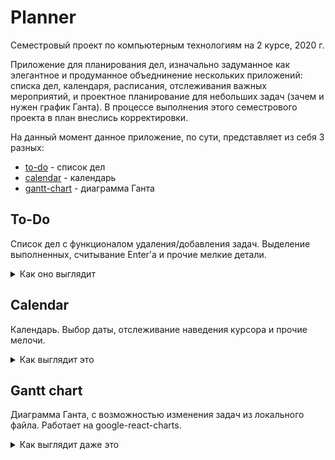 # Planner
Семестровый проект по компьютерным технологиям на 2 курсе, 2020 г.

Приложение для планирования дел, изначально задуманное как элегантное и продуманное объеднинение нескольких приложений: списка дел, календаря, расписания, отслеживания важных мероприятий, и проектное планирование для небольших задач (зачем и нужен график Ганта). В процессе выполнения этого семестрового проекта в план внеслись корректировки.  

На данный момент данное приложение, по сути, представляет из себя 3 разных:  
- [to-do](https://github.com/r-vvch/Planner/tree/master/to-do ) - список дел  
- [calendar](https://github.com/r-vvch/Planner/tree/master/calendar ) - календарь  
- [gantt-chart](https://github.com/r-vvch/Planner/tree/master/gantt-chart ) - диаграмма Ганта

## To-Do
Список дел с функционалом удаления/добавления задач. Выделение выполненных, считывание Enter'а и прочие мелкие детали.  

<details>
  <summary>Как оно выглядит</summary>
  <img src="https://github.com/r-vvch/Planner/blob/master/pictures/%D0%A1%D0%BF%D0%B8%D1%81%D0%BE%D0%BA_%D0%B4%D0%B5%D0%BB.png">
</details>

## Calendar
Календарь. Выбор даты, отслеживание наведения курсора и прочие мелочи.

<details>
  <summary>Как выглядит это</summary>
  <img src="https://github.com/r-vvch/Planner/blob/master/pictures/%D0%9A%D0%B0%D0%BB%D0%B5%D0%BD%D0%B4%D0%B0%D1%80%D1%8C.png">
</details>

## Gantt chart
Диаграмма Ганта, с возможностью изменения задач из локального файла. Работает на google-react-charts.

<details>
  <summary>Как выглядит даже это</summary>
  <img src="https://github.com/r-vvch/Planner/blob/master/pictures/%D0%93%D1%80%D0%B0%D1%84%D0%B8%D0%BA_%D0%93%D0%B0%D0%BD%D1%82%D0%B0.png">
</details>
